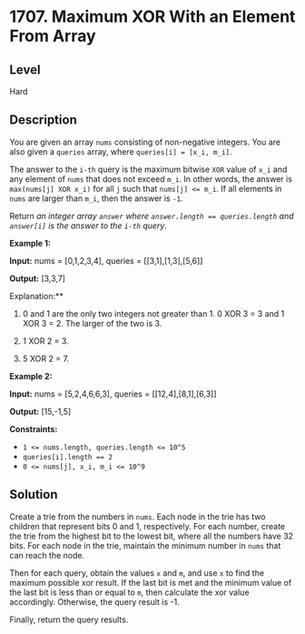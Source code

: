 # 1707. Maximum XOR With an Element From Array
## Level
Hard

## Description
You are given an array `nums` consisting of non-negative integers. You are also given a `queries` array, where `queries[i] = [x_i, m_i]`.

The answer to the `i-th` query is the maximum bitwise `XOR` value of `x_i` and any element of `nums` that does not exceed `m_i`. In other words, the answer is `max(nums[j] XOR x_i)` for all `j` such that `nums[j] <= m_i`. If all elements in `nums` are larger than `m_i`, then the answer is `-1`.

Return *an integer array `answer` where `answer.length == queries.length` and `answer[i]` is the answer to the `i-th` query*.

**Example 1:**

**Input:** nums = [0,1,2,3,4], queries = [[3,1],[1,3],[5,6]]

**Output:** [3,3,7]

Explanation:**

1) 0 and 1 are the only two integers not greater than 1. 0 XOR 3 = 3 and 1 XOR 3 = 2. The larger of the two is 3.

2) 1 XOR 2 = 3.

3) 5 XOR 2 = 7.

**Example 2:**

**Input:** nums = [5,2,4,6,6,3], queries = [[12,4],[8,1],[6,3]]

**Output:** [15,-1,5]

**Constraints:**

* `1 <= nums.length, queries.length <= 10^5`
* `queries[i].length == 2`
* `0 <= nums[j], x_i, m_i <= 10^9`

## Solution
Create a trie from the numbers in `nums`. Each node in the trie has two children that represent bits 0 and 1, respectively. For each number, create the trie from the highest bit to the lowest bit, where all the numbers have 32 bits. For each node in the trie, maintain the minimum number in `nums` that can reach the node.

Then for each query, obtain the values `x` and `m`, and use `x` to find the maximum possible xor result. If the last bit is met and the minimum value of the last bit is less than or equal to `m`, then calculate the xor value accordingly. Otherwise, the query result is -1.

Finally, return the query results.
